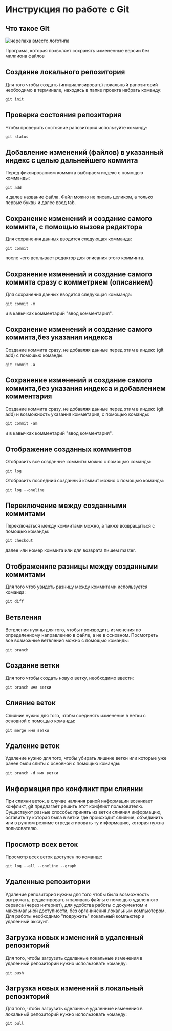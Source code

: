 # **Инструкция по работе с Git**

## Что такое GIt

![черепаха вместо логотипа](images/turtle.jpg)

Програма, которая позволяет сохранять измененные версии без миллиона файлов

## Создание локального репозитория

Для того чтобы создать (инициализировать) локальный рапозиторий необходимо в терминале, находясь в папке проекта набрать команду:

    git init 

## Проверка состояния репозитория

Чтобы проверить состояние рапозитория используйте команду:

    git status

## Добавление изменений (файлов) в указанный индекс с целью дальнейшего коммита

Перед фиксированием коммита выбираем индекс с помощью комманды:

    git add
и далее название файла. Файл можно не писать целиком, а только первые буквы и далее ввод tab.


## Сохранение изменений и создание самого коммита, с помощью вызова редактора

Для сохранения данных вводится следующая комманда:

    git commit

   после чего всплывает редактор для описания этого комминта.

   ## Сохранение изменений и создание самого коммита сразу с комметрием (описанием)

   Для сохранения данных вводится следующая комманда:

    git commit -m
 и в кавычках комментарий "ввод комментария".

 ## Сохранение изменений и создание самого коммита,без указания индекса

 Создание коммита сразу, не добавляя данные перед этим в индекс (git add) с помощью команды:

    git commit -a


## Сохранение изменений и создание самого коммита,без указания индекса и добавлением комментария

Создание коммита сразу, не добавляя данные перед этим в индекс (git add)  и возможность указания комметария, с помощью команды:

    git commit -am

и в кавычках комментарий "ввод комментария".

## Отображение созданных комминтов

Отобразить все созданные коммиты можно с помощью команды:

    git log

Отобразить последний созданный коммит можно с помощью команды:

    git log --oneline

## Переключение между созданными коммитами

Переключаться между коммитами можно, а также возвращаться с помощью команды:

    git checkout

далее или номер коммита или для возврата пишем master.

## Отображенипе разницы между созданными коммитами

Для того чтоб увидеть разницу между коммитами используется команда:

    git diff

## Ветвления

Ветвления нужны для того, чтобы производить изменения по определенному направлению в файле, а не в основном. Посмотреть все возможные ветвления можно с помощью команды:

    git branch


## Создание ветки

Для того чтобы создать новую ветку, необходимо ввести:

    git branch имя ветки

## Слияние веток
Слияние нужно для того, чтобы соединять изменение в ветки с основной с помощью команды:

    git merge имя ветки

## Удаление веток
Удаление нужно для того, чтобы убирать лишние ветки или которые уже ранее были слиты с основной с помощью команды:

    git branch -d имя ветки

## Информация про конфликт при слиянии

При слияни веток, в случае наличия раной информации возникает конфликт, git предлагает решить этот конфликт пользователю. Существуют разные способы: принять из ветки слияния информацию, оставить ту которая была в ветки где происходит слияние, объединить или в ручном режиме отредактировать ту информацию, которая нужна пользователю.

## Просмотр всех веток 
Просмотр всех веток доступен по команде:

    git log --all --oneline --graph

## Удаленные репозитории
Удаление репозитория нужны для того чтобы была возможность выгружать, редактировать и заливать файлы с помощью удаленного сервиса (через интернет), для удобства работы с документом и максимальной доступности, без органичения локальным компьютером.
Для работы необходимо "подружить" локальный компьютер и удаленный аккаунт.

## Загрузка новых изменений в удаленный репозиторий
Для того, чтобы загрузить сделанные локальные изменения в удаленный репозиторий нужно использовать команду:

    git push
  
 ## Загрузка новых изменений в локальный репозиторий
Для того, чтобы загрузить сделанные удаленные изменения в локальный репозиторий нужно использовать команду:

    git pull
  
  
